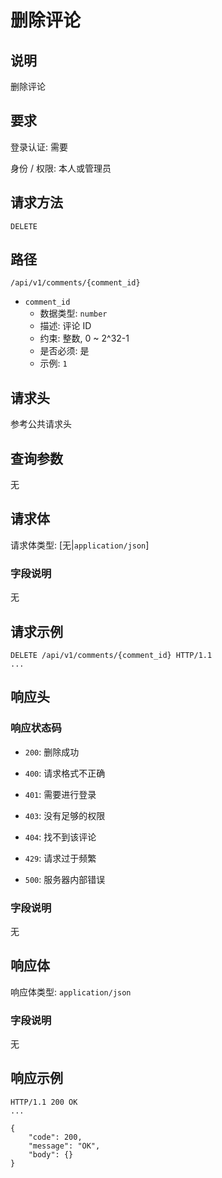 # 删除评论

## 说明

删除评论

## 要求

登录认证: 需要

身份 / 权限: 本人或管理员

## 请求方法

`DELETE`

## 路径

`/api/v1/comments/{comment_id}`

- `comment_id`
    - 数据类型: `number`
    - 描述: 评论 ID
    - 约束: 整数, 0 ~ 2^32-1
    - 是否必须: 是
    - 示例: `1`

## 请求头

参考公共请求头

## 查询参数

无

## 请求体

请求体类型: [无|`application/json`]

### 字段说明

无

## 请求示例

```
DELETE /api/v1/comments/{comment_id} HTTP/1.1
...
```

## 响应头

### 响应状态码

- `200`: 删除成功

- `400`: 请求格式不正确

- `401`: 需要进行登录

- `403`: 没有足够的权限

- `404`: 找不到该评论

- `429`: 请求过于频繁

- `500`: 服务器内部错误

### 字段说明

无

## 响应体

响应体类型: `application/json`

### 字段说明

无

## 响应示例

```
HTTP/1.1 200 OK
...

{
    "code": 200,
    "message": "OK",
    "body": {}
}
```
